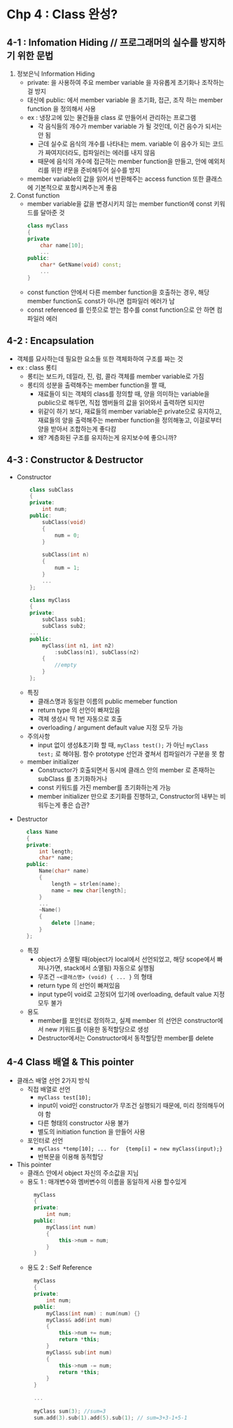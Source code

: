 # Chp 4 : Class 완성?

## 4-1 : Infomation Hiding // 프로그래머의 실수를 방지하기 위한 문법
1. 정보은닉 Information Hiding
    - private: 을 사용하여 주요 member variable 을 자유롭게 초기화나 조작하는 걸 방지
    - 대신에 public: 에서 member variable 을 초기화, 접근, 조작 하는 member function 을 정의해서 사용
    - ex : 냉장고에 있는 물건들을 class 로 만들어서 관리하는 프로그램
      - 각 음식들의 개수가 member variable 가 될 것인데, 이건 음수가 되서는 안 됨
      - 근데 실수로 음식의 개수를 나타내는 mem. variable 이 음수가 되는 코드가 짜여지더라도, 컴파일러는 에러를 내지 않음
      - 때문에 음식의 개수에 접근하는 member function을 만들고, 안에 예외처리를 위한 if문을 준비해두어 실수를 방지
    - member variable의 값을 읽어서 반환해주는 access function 또한 클래스에 기본적으로 포함시켜주는게 좋음
2. Const function
     - member variable을 값을 변경시키지 않는 member function에 const 키워드를 달아준 것
         ``` c++
         class myClass
         {
         private
             char name[10];
             ...
         public:
             char* GetName(void) const;
             ...
         }
         ```
     - const function 안에서 다른 member function을 호출하는 경우, 해당 member function도 const가 아니면 컴파일러 에러가 남
     - const referenced 를 인풋으로 받는 함수를 const function으로 안 하면 컴파일러 에러

## 4-2 : Encapsulation
   - 객체를 묘사하는데 필요한 요소들 또한 객체화하여 구조를 짜는 것
   - ex : class 롱티
     - 롱티는 보드카, 데낄라, 진, 럼, 콜라 객체를 member variable로 가짐
     - 롱티의 성분을 출력해주는 member function을 짤 때,
       - 재료들이 되는 객체의 class를 정의할 때, 양을 의미하는 variable을 public으로 해두면, 직접 멤버들의 값을 읽어와서 출력하면 되지만
       - 위같이 하기 보다, 재료들의 member variable은 private으로 유지하고, 재료들의 양을 출력해주는 member function을 정의해놓고, 이걸로부터 양을 받아서 조합하는게 좋다캄
       - 왜? 계층화된 구조를 유지하는게 유지보수에 좋으니까?
     
## 4-3 : Constructor & Destructor
   - Constructor

        ``` c++
            class subClass
            {
            private:
                int num;
            public:
                subClass(void)
                {
                    num = 0;
                }
                
                subClass(int n)
                {
                    num = 1;
                }
                ...
            };

            class myClass
            {
            private:
                subClass sub1;
                subClass sub2;
            ...
            public:
                myClass(int n1, int n2)
                    :subClass(n1), subClass(n2)
                {
                    //empty
                }
            };
        ```

     - 특징
       - 클래스명과 동일한 이름의 public memeber function
       - return type 의 선언이 빠져있음
       - 객체 생성시 딱 1번 자동으로 호출
       - overloading / argument default value 지정 모두 가능
     - 주의사항
       - input 없이 생성&초기화 할 때, `myClass test();` 가 아닌 `myClass test;` 로 해야됨. 함수 prototype 선언과 곂쳐서 컴파일러가 구분을 못 함
     - member initializer
       - Constructor가 호출되면서 동시에 클래스 안의 member 로 존재하는 subClass 를 초기화하거나
       - const 키워드를 가진 member를 초기화하는게 가능
       - member initializer 만으로 초기화를 진행하고, Constructor의 내부는 비워두는게 좋은 습관?
   - Destructor
     ``` c++
        class Name
        {
        private:
            int length;
            char* name;
        public:
            Name(char* name)
            {
                length = strlen(name);
                name = new char[length];
            }
            ...
            ~Name()
            {
                delete []name;
            }
        };
      ```
     - 특징
       - object가 소멸될 때(object가 local에서 선언되었고, 해당 scope에서 빠져나가면, stack에서 소멸됨) 자동으로 실행됨
       - 무조건 `~<클래스명> (void) { ... }` 의 형태
       - return type 의 선언이 빠져있음
       - input type이 void로 고정되어 있기에 overloading, default value 지정 모두 불가
     - 용도
       - member를 포인터로 정의하고, 실제 member 의 선언은 constructor에서 new 키워드를 이용한 동적할당으로 생성
       - Destructor에서는 Constructor에서 동작할당한 member를 delete

## 4-4 Class 배열 & This pointer
  - 클래스 배열 선언 2가지 방식
    - 직접 배열로 선언
      - `myClass test[10];`
      - input이 void인 constructor가 무조건 실행되기 때문에, 미리 정의해두어야 함 
      - 다른 형태의 constructor 사용 불가
      - 별도의 initiation function 을 만들어 사용
    - 포인터로 선언
      - `myClass *temp[10]; ... for  {temp[i] = new myClass(input);}`
      - 반복문을 이용해 동적할당
  - This pointer
    - 클래스 안에서 object 자신의 주소값을 지님
    - 용도 1 : 매개변수와 멤버변수의 이름을 동일하게 사용 할수있게
      ``` c++
        myClass
        {
        private:
            int num;
        public:
            myClass(int num)
            {
                this->num = num;
            }
        }
      ```
    - 용도 2 : Self Reference
      ``` c++
        myClass
        {
        private:
            int num;
        public:
            myClass(int num) : num(num) {}
            myClass& add(int num)
            {
                this->num += num;
                return *this;
            }
            myClass& sub(int num)
            {
                this->num -= num;
                return *this;
            }
        }
        
        ...
        
        myClass sum(3); //sum=3
        sum.add(3).sub(1).add(5).sub(1); // sum=3+3-1+5-1
      ``` 
